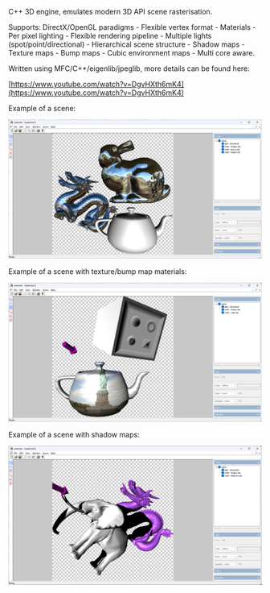 C++ 3D engine, emulates modern 3D API scene rasterisation.

Supports:
   DirectX/OpenGL paradigms - Flexible vertex format - Materials - Per pixel lighting -
   Flexible rendering pipeline - Multiple lights (spot/point/directional) -
   Hierarchical scene structure - Shadow maps - Texture maps - Bump maps -
   Cubic environment maps - Multi core aware.
   
Written using MFC/C++/eigenlib/jpeglib, more details can be found here:

[https://www.youtube.com/watch?v=DgvHXth6mK4](https://www.youtube.com/watch?v=DgvHXth6mK4)

Example of a scene:

![Alt text](/cover.png?raw=true "example scene")

Example of a scene with texture/bump map materials:

![Alt text](/bump_tex_cover.png?raw=true "example texture/bump map scene")

Example of a scene with shadow maps:

![Alt text](/shadow_cover.png?raw=true "example shadow map scene")
